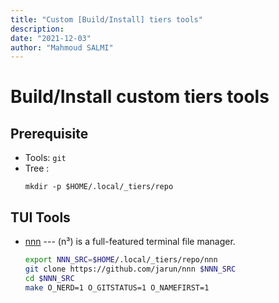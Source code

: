 ```yaml
---
title: "Custom [Build/Install] tiers tools"
description:
date: "2021-12-03"
author: "Mahmoud SALMI"
---
```


# Build/Install custom tiers tools

## Prerequisite

- Tools: `git` 
- Tree : 
	```
	mkdir -p $HOME/.local/_tiers/repo
	```

## TUI Tools

- [nnn](https://github.com/jarun/nnn#quickstart) --- (n³) is a full-featured terminal file manager.
	
    ```zsh
    export NNN_SRC=$HOME/.local/_tiers/repo/nnn
    git clone https://github.com/jarun/nnn $NNN_SRC
    cd $NNN_SRC
    make O_NERD=1 O_GITSTATUS=1 O_NAMEFIRST=1
    ```
